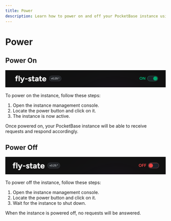 ```yaml
---
title: Power
description: Learn how to power on and off your PocketBase instance using the PocketHost management console
---
```

# Power

## Power On

![](power-on.png)

To power on the instance, follow these steps:

1. Open the instance management console.
2. Locate the power button and click on it.
3. The instance is now active.

Once powered on, your PocketBase instance will be able to receive requests and respond accordingly.

## Power Off

![](power-off.png)

To power off the instance, follow these steps:

1. Open the instance management console.
2. Locate the power button and click on it.
3. Wait for the instance to shut down.

When the instance is powered off, no requests will be answered.
